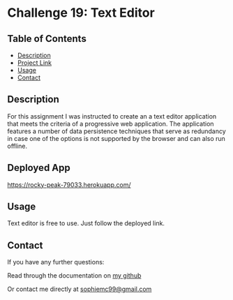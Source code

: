 # Challenge 19: Text Editor

  ## Table of Contents
  - [Description](#description)
  - [Project Link](#deployed-app)
  - [Usage](#usage)
  - [Contact](#contact)

  ## Description
  For this assignment I was instructed to create an a text editor application that meets the criteria of a progressive web application. The application features a number of data persistence techniques that serve as redundancy in case one of the options is not supported by the browser and can also run offline.

  ## Deployed App
  https://rocky-peak-79033.herokuapp.com/

  ## Usage
  Text editor is free to use. Just follow the deployed link.
  
  ## Contact
  If you have any further questions:

  Read through the documentation on <a href=github.com/pinkywiththebrain>my github</a>

  Or contact me directly at sophiemc99@gmail.com
